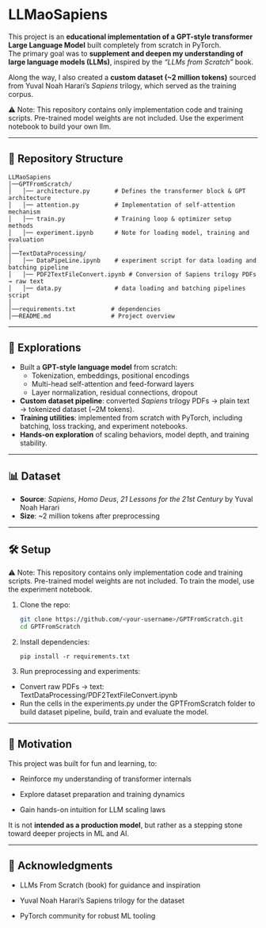 # LLMaoSapiens  

This project is an **educational implementation of a GPT-style transformer Large Language Model** built completely from scratch in PyTorch.  
The primary goal was to **supplement and deepen my understanding of large language models (LLMs)**, inspired by the *“LLMs from Scratch”* book.  

Along the way, I also created a **custom dataset (~2 million tokens)** sourced from Yuval Noah Harari’s *Sapiens* trilogy, which served as the training corpus.  

⚠️ Note: This repository contains only implementation code and training scripts. Pre-trained model weights are not included. Use the experiment notebook to build your own llm.

---

## 📂 Repository Structure  

```text
LLMaoSapiens
│──GPTFromScratch/
│   │── architecture.py       # Defines the transformer block & GPT architecture
│   │── attention.py          # Implementation of self-attention mechanism
│   │── train.py              # Training loop & optimizer setup methods
│   │── experiment.ipynb      # Note for loading model, training and evaluation
│
│──TextDataProcessing/
│   │── DataPipeLine.ipynb    # experiment script for data loading and batching pipeline
│   │── PDF2TextFileConvert.ipynb # Conversion of Sapiens trilogy PDFs → raw text
│   │── data.py               # data loading and batching pipelines script
│
│──requirements.txt          # dependencies
│──README.md                 # Project overview
```

---

## 🚀 Explorations  

- Built a **GPT-style language model** from scratch:  
  - Tokenization, embeddings, positional encodings  
  - Multi-head self-attention and feed-forward layers  
  - Layer normalization, residual connections, dropout  
- **Custom dataset pipeline**: converted *Sapiens* trilogy PDFs → plain text → tokenized dataset (~2M tokens).  
- **Training utilities**: implemented from scratch with PyTorch, including batching, loss tracking, and experiment notebooks.  
- **Hands-on exploration** of scaling behaviors, model depth, and training stability.  

---

## 📊 Dataset  

- **Source**: *Sapiens*, *Homo Deus*, *21 Lessons for the 21st Century* by Yuval Noah Harari  
- **Size**: ~2 million tokens after preprocessing  

---

## 🛠️ Setup  

⚠️ Note: This repository contains only implementation code and training scripts. Pre-trained model weights are not included. To train the model, use the experiment notebook.

1. Clone the repo:  
   ```bash
   git clone https://github.com/<your-username>/GPTFromScratch.git
   cd GPTFromScratch
   ```

2. Install dependencies:
    ```
    pip install -r requirements.txt
   ``` 
   
3. Run preprocessing and experiments:
- Convert raw PDFs → text: TextDataProcessing/PDF2TextFileConvert.ipynb
- Run the cells in the experiments.py under the GPTFromScratch folder to build dataset pipeline, build, train and evaluate the model.

---

## 🎯 Motivation

This project was built for fun and learning, to:

- Reinforce my understanding of transformer internals

- Explore dataset preparation and training dynamics

- Gain hands-on intuition for LLM scaling laws

It is not **intended as a production model**, but rather as a stepping stone toward deeper projects in ML and AI.

---

## 🤝 Acknowledgments

- LLMs From Scratch (book) for guidance and inspiration

- Yuval Noah Harari’s Sapiens trilogy for the dataset

- PyTorch community for robust ML tooling


